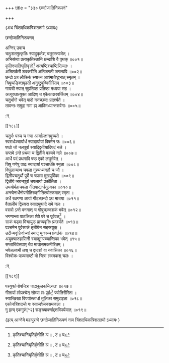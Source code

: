 +++
title = "३३० छन्दोजातिनिरूपनं"

+++

\{अथ त्रिंशदधिकत्रिशततमो ऽध्यायः\}

छन्दोजातिनिरूपणम्  
    
अग्निर् उवाच  
चतुःशतमुत्कृतिः स्यादुकृतेश् चतुरस्त्यजेत् ।  
अभिसंव्या प्रत्यकृतिस्तानि छन्दांशि वै पृथक्   ॥००१॥  
कृतिश्चातिघृतिवृत्तो[^१] अत्यष्टिश्चाष्टिरित्यतः   ।  
अतिशर्करी शक्करीति अतिजगती जगत्यपि ॥००२॥  
छन्दो ऽत्र लौकिकं स्याच्च आर्षमात्रैष्टुभात् स्मृतम्   ।  
त्रिषुप्पङ्क्तिवृहती अनुष्टुवुष्णिगीरितम् ॥००३॥  
गायत्री स्यात् सुप्रतिष्टा प्रतिष्ठा मध्यया सह   ।  
अत्युक्तात्युक्त आदिश् च एकैकाक्षरवर्जितम् ॥००४॥  
चतुर्भागो भवेत् पादो गणच्छन्दः प्रदर्श्यते ।  
तावन्तः समुद्रा गणा ह्य् आदिमध्यान्तसर्वगाः   ॥००५॥  
    
:न्  
    
[^१]: कृतिश्चानिघृतिर्वृत्तीति ञ॥ , ट॥ च  

[[१८८]]
    
चतुर्णः पञ्च च गणा आर्यालक्षनमुच्यते ।  
स्वरार्धञ्चार्यार्धं स्यादार्यायां विषमेन जः   ॥००६॥  
षष्ठो जो नलपूर्वा स्याद्द्वितीयादिपदं नले ।  
सप्तमे ऽन्ते प्रथमा च द्वितीये पञ्चमे नले ॥००७॥  
आर्धे पदं प्रथमादि षष्ठ एको लघुर्भवेत् ।  
त्रिषु गणेषु पादः स्यादार्या पञ्चार्धके स्मृता   ॥००८॥  
विपुलान्याथ चपला गुरुमध्यगतौ च जौ ।  
द्वितीयचतुर्थौ पूर्वे च चपला मुखपूर्विका ॥००९॥  
द्वितीये जघनपूर्वा चपलार्या प्रकीर्तिता ।  
उभयोर्महाचपला गीतवाद्यार्धतुल्यका ॥०१०॥  
अन्त्येनार्धेनोपगीतिरुद्गीतिश्चोत्क्रमात् स्मृता ।  
अर्धे रक्षगणा आर्या गीटच्छन्दो ऽथ मात्रया   ॥०११॥  
वैतालीयं द्विस्वरा स्यादयुष्पादे समे नलः ।  
वसवो ऽन्ते वनगाश् च गोपुच्छन्दशकं भवेत् ॥०१२॥  
भगणान्ता पाटलिका शेषे परे च पूर्ववत्[^१] ।  
साकं षड्वा मिश्रायुक् प्राच्यवृत्तिः प्रदर्श्यते   ॥०१३॥  
पञ्चमेन पूर्वसाकं तृतीयेन सहस्रयुक् ।  
उदीच्यवृत्तिर्वाच्यां स्याद् युगपच्च प्रवर्तकं ॥०१४॥  
अयुक्चारुहासिनी स्याद्युगपच्चान्तिका भवेत् ॥१५॥  
सप्तार्चिर्वसवश् चैव मात्रासमकमीरितम् ।  
भवेन्नलवमौ लश् च द्वादशो वा नवासिका ॥०१६॥  
विश्वोकः पञ्चमाष्टौ मो चित्रा लवमकश् चलः   ।  
    
:न्  
    
[^१]: पुच्छलमिति ख॥  

[[१८९]]
    
परयुक्तेनोपचित्रा पादाकुलकमित्यतः ॥०१७॥  
गीतार्या लोपश्चेत् सौम्या लः पूर्वः[^१] ज्योतिरीरिता   ।  
स्याच्छिखा विपर्यास्तार्धा तूलिका समुदाहृता ॥०१८॥  
एकोनत्रिंशदन्ते गः स्याज्ज्ञेजनसमावला ।  
गु इत्य् एकगुरुं[^२] सङ्ख्यावर्णाद्दशविपर्ययात् ॥०१९॥

\{इत्य् आग्नेये महापुराणे छन्दोजातिनिरूपणं नाम त्रिंशदधिकत्रिशततमो ऽध्यायः  }
    